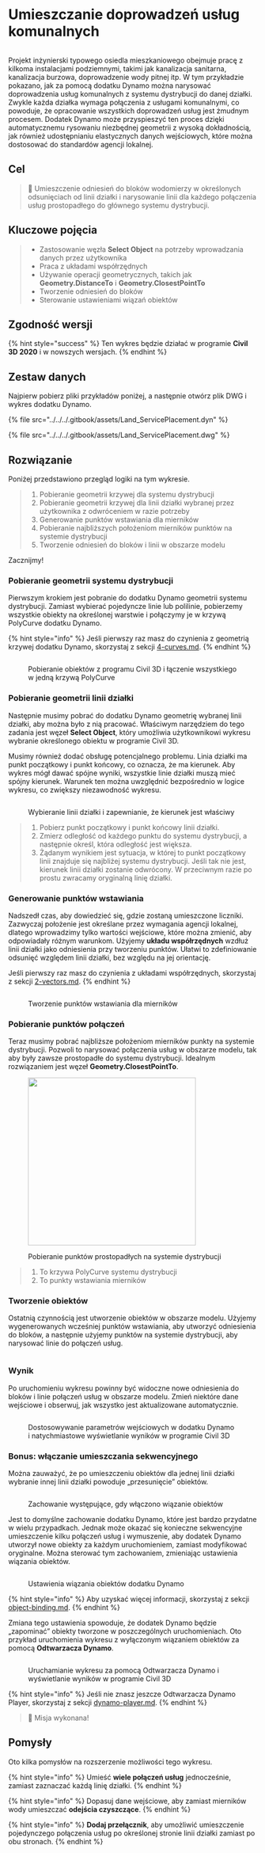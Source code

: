 # Umieszczanie doprowadzeń usług komunalnych

<figure><img src="../../../.gitbook/assets/Land_ServicePlacement_Dynamo (1).gif" alt=""><figcaption></figcaption></figure>

Projekt inżynierski typowego osiedla mieszkaniowego obejmuje pracę z kilkoma instalacjami podziemnymi, takimi jak kanalizacja sanitarna, kanalizacja burzowa, doprowadzenie wody pitnej itp. W tym przykładzie pokazano, jak za pomocą dodatku Dynamo można narysować doprowadzenia usług komunalnych z systemu dystrybucji do danej działki. Zwykle każda działka wymaga połączenia z usługami komunalnymi, co powoduje, że opracowanie wszystkich doprowadzeń usług jest żmudnym procesem. Dodatek Dynamo może przyspieszyć ten proces dzięki automatycznemu rysowaniu niezbędnej geometrii z wysoką dokładnością, jak również udostępnianiu elastycznych danych wejściowych, które można dostosować do standardów agencji lokalnej.

## Cel

> :dart: Umieszczenie odniesień do bloków wodomierzy w określonych odsunięciach od linii działki i narysowanie linii dla każdego połączenia usług prostopadłego do głównego systemu dystrybucji.

## Kluczowe pojęcia

> * Zastosowanie węzła **Select Object** na potrzeby wprowadzania danych przez użytkownika
> * Praca z układami współrzędnych
> * Używanie operacji geometrycznych, takich jak **Geometry.DistanceTo** i **Geometry.ClosestPointTo**
> * Tworzenie odniesień do bloków
> * Sterowanie ustawieniami wiązań obiektów

## Zgodność wersji

{% hint style="success" %}
 Ten wykres będzie działać w programie **Civil 3D 2020** i w nowszych wersjach. 
{% endhint %}

## Zestaw danych

Najpierw pobierz pliki przykładów poniżej, a następnie otwórz plik DWG i wykres dodatku Dynamo.

{% file src="../../../.gitbook/assets/Land_ServicePlacement.dyn" %}

{% file src="../../../.gitbook/assets/Land_ServicePlacement.dwg" %}

## Rozwiązanie

Poniżej przedstawiono przegląd logiki na tym wykresie.

> 1. Pobieranie geometrii krzywej dla systemu dystrybucji
> 2. Pobieranie geometrii krzywej dla linii działki wybranej przez użytkownika z odwróceniem w razie potrzeby
> 3. Generowanie punktów wstawiania dla mierników
> 4. Pobieranie najbliższych położeniom mierników punktów na systemie dystrybucji
> 5. Tworzenie odniesień do bloków i linii w obszarze modelu

Zacznijmy!

### Pobieranie geometrii systemu dystrybucji

Pierwszym krokiem jest pobranie do dodatku Dynamo geometrii systemu dystrybucji. Zamiast wybierać pojedyncze linie lub polilinie, pobierzemy wszystkie obiekty na określonej warstwie i połączymy je w krzywą PolyCurve dodatku Dynamo.

{% hint style="info" %}
 Jeśli pierwszy raz masz do czynienia z geometrią krzywej dodatku Dynamo, skorzystaj z sekcji [4-curves.md](../../../5\_essential\_nodes\_and\_concepts/5-2\_geometry-for-computational-design/4-curves.md "mention"). 
{% endhint %}

<figure><img src="../../../.gitbook/assets/Land_ServicePlacement_DistributionMain (1).png" alt=""><figcaption><p>Pobieranie obiektów z programu Civil 3D i łączenie wszystkiego w jedną krzywą PolyCurve</p></figcaption></figure>

### Pobieranie geometrii linii działki

Następnie musimy pobrać do dodatku Dynamo geometrię wybranej linii działki, aby można było z nią pracować. Właściwym narzędziem do tego zadania jest węzeł **Select Object**, który umożliwia użytkownikowi wykresu wybranie określonego obiektu w programie Civil 3D.

Musimy również dodać obsługę potencjalnego problemu. Linia działki ma punkt początkowy i punkt końcowy, co oznacza, że ma kierunek. Aby wykres mógł dawać spójne wyniki, wszystkie linie działki muszą mieć spójny kierunek. Warunek ten można uwzględnić bezpośrednio w logice wykresu, co zwiększy niezawodność wykresu. 

<figure><img src="../../../.gitbook/assets/Land_ServicePlacement_Selection (2).png" alt=""><figcaption><p>Wybieranie linii działki i zapewnianie, że kierunek jest właściwy</p></figcaption></figure>

> 1. Pobierz punkt początkowy i punkt końcowy linii działki.
> 2. Zmierz odległość od każdego punktu do systemu dystrybucji, a następnie określ, która odległość jest większa.
> 3. Żądanym wynikiem jest sytuacja, w której to punkt początkowy linii znajduje się najbliżej systemu dystrybucji. Jeśli tak nie jest, kierunek linii działki zostanie odwrócony. W przeciwnym razie po prostu zwracamy oryginalną linię działki.

### Generowanie punktów wstawiania

Nadszedł czas, aby dowiedzieć się, gdzie zostaną umieszczone liczniki. Zazwyczaj położenie jest określane przez wymagania agencji lokalnej, dlatego wprowadzimy tylko wartości wejściowe, które można zmienić, aby odpowiadały różnym warunkom. Użyjemy **układu współrzędnych** wzdłuż linii działki jako odniesienia przy tworzeniu punktów. Ułatwi to zdefiniowanie odsunięć względem linii działki, bez względu na jej orientację.

Jeśli pierwszy raz masz do czynienia z układami współrzędnych, skorzystaj z sekcji [2-vectors.md](../../../5\_essential\_nodes\_and\_concepts/5-2\_geometry-for-computational-design/2-vectors.md "mention"). 
{% endhint %}

<figure><img src="../../../.gitbook/assets/Land_ServicePlacement_InsertionPoints.png" alt=""><figcaption><p>Tworzenie punktów wstawiania dla mierników</p></figcaption></figure>

### Pobieranie punktów połączeń

Teraz musimy pobrać najbliższe położeniom mierników punkty na systemie dystrybucji. Pozwoli to narysować połączenia usług w obszarze modelu, tak aby były zawsze prostopadłe do systemu dystrybucji. Idealnym rozwiązaniem jest węzeł **Geometry.ClosestPointTo**.

<figure><img src="../../../.gitbook/assets/Land_ServicePlacement_GetPerpendicularPoints (1).png" alt="" width="339"><figcaption><p>Pobieranie punktów prostopadłych na systemie dystrybucji</p></figcaption></figure>

> 1. To krzywa PolyCurve systemu dystrybucji
> 2. To punkty wstawiania mierników

### Tworzenie obiektów

Ostatnią czynnością jest utworzenie obiektów w obszarze modelu. Użyjemy wygenerowanych wcześniej punktów wstawiania, aby utworzyć odniesienia do bloków, a następnie użyjemy punktów na systemie dystrybucji, aby narysować linie do połączeń usług.

<figure><img src="../../../.gitbook/assets/Land_ServicePlacement_CreateObjects.png" alt=""><figcaption></figcaption></figure>

### Wynik

Po uruchomieniu wykresu powinny być widoczne nowe odniesienia do bloków i linie połączeń usług w obszarze modelu. Zmień niektóre dane wejściowe i obserwuj, jak wszystko jest aktualizowane automatycznie.

<figure><img src="../../../.gitbook/assets/Land_ServicePlacement_Dynamo (1).gif" alt=""><figcaption><p>Dostosowywanie parametrów wejściowych w dodatku Dynamo i natychmiastowe wyświetlanie wyników w programie Civil 3D</p></figcaption></figure>

### Bonus: włączanie umieszczania sekwencyjnego

Można zauważyć, że po umieszczeniu obiektów dla jednej linii działki wybranie innej linii działki powoduje „przesunięcie” obiektów.

<figure><img src="../../../.gitbook/assets/Land_ServicePlacement_Binding.gif" alt=""><figcaption><p>Zachowanie występujące, gdy włączono wiązanie obiektów</p></figcaption></figure>

Jest to domyślne zachowanie dodatku Dynamo, które jest bardzo przydatne w wielu przypadkach. Jednak może okazać się konieczne sekwencyjne umieszczenie kilku połączeń usług i wymuszenie, aby dodatek Dynamo utworzył nowe obiekty za każdym uruchomieniem, zamiast modyfikować oryginalne. Można sterować tym zachowaniem, zmieniając ustawienia wiązania obiektów.

<figure><img src="../../../.gitbook/assets/Land_ServicePlacement_BindingSettings.png" alt=""><figcaption><p>Ustawienia wiązania obiektów dodatku Dynamo</p></figcaption></figure>

{% hint style="info" %}
 Aby uzyskać więcej informacji, skorzystaj z sekcji [object-binding.md](../../advanced-topics/object-binding.md "mention"). 
{% endhint %}

Zmiana tego ustawienia spowoduje, że dodatek Dynamo będzie „zapominać” obiekty tworzone w poszczególnych uruchomieniach. Oto przykład uruchomienia wykresu z wyłączonym wiązaniem obiektów za pomocą **Odtwarzacza Dynamo**.

<figure><img src="../../../.gitbook/assets/Land_ServicePlacement_Player (2).gif" alt=""><figcaption><p>Uruchamianie wykresu za pomocą Odtwarzacza Dynamo i wyświetlanie wyników w programie Civil 3D</p></figcaption></figure>

{% hint style="info" %}
 Jeśli nie znasz jeszcze Odtwarzacza Dynamo Player, skorzystaj z sekcji [dynamo-player.md](../../dynamo-player.md "mention"). 
{% endhint %}

> :tada: Misja wykonana!

## Pomysły

Oto kilka pomysłów na rozszerzenie możliwości tego wykresu.

{% hint style="info" %}
 Umieść **wiele połączeń usług** jednocześnie, zamiast zaznaczać każdą linię działki. 
{% endhint %}

{% hint style="info" %}
 Dopasuj dane wejściowe, aby zamiast mierników wody umieszczać **odejścia czyszczące**. 
{% endhint %}

{% hint style="info" %}
 **Dodaj przełącznik**, aby umożliwić umieszczenie pojedynczego połączenia usług po określonej stronie linii działki zamiast po obu stronach. 
{% endhint %}
